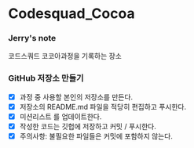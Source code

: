 # Codesquad_Cocoa

### Jerry's note

코드스쿼드 코코아과정을 기록하는 장소



### GitHub 저장소 만들기

- [x] 과정 중 사용할 본인의 저장소를 만든다.
- [x] 저장소의 README.md 파일을 적당히 편집하고 푸시한다.
- [x] 미션리스트 를 업데이트한다.
- [x] 작성한 코드는 깃헙에 저장하고 커밋 / 푸시한다.
- [x] 주의사항: 불필요한 파일들은 커밋에 포함하지 않는다.